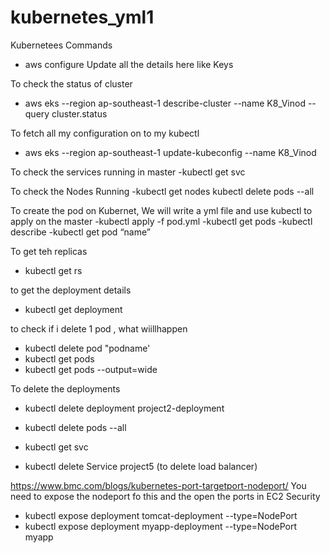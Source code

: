 # kubernetes_yml1
Kubernetees Commands

- aws configure
Update all the details here like Keys


To check the status of cluster 
- aws eks --region ap-southeast-1 describe-cluster --name K8_Vinod --query cluster.status

To fetch all my configuration on to my kubectl
- aws eks --region ap-southeast-1 update-kubeconfig --name K8_Vinod


To check the services running in master 
-kubectl get svc

To check the Nodes Running 
-kubectl get nodes
kubectl delete pods --all

To create the pod on Kubernet, We will write a  yml file and use kubectl to apply on the master
-kubectl apply -f pod.yml
-kubectl get pods
-kubectl describe
-kubectl get pod “name”


To get teh replicas
- kubectl get rs

to get  the deployment details
- kubectl get deployment

to check if i delete 1 pod , what wiillhappen
- kubectl delete pod "podname'
- kubectl get pods
- kubectl get pods --output=wide

To delete the deployments
- kubectl delete deployment project2-deployment

- kubectl delete pods --all

- kubectl get svc
- kubectl delete Service project5 (to delete load balancer)

https://www.bmc.com/blogs/kubernetes-port-targetport-nodeport/
You need to expose the nodeport fo this  and the open the ports in EC2 Security 

- kubectl expose deployment tomcat-deployment --type=NodePort
- kubectl expose deployment myapp-deployment --type=NodePort
myapp
